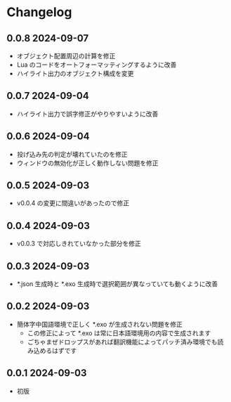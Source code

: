 # Changelog

## 0.0.8 2024-09-07

- オブジェクト配置周辺の計算を修正
- Lua のコードをオートフォーマッティングするように改善
- ハイライト出力のオブジェクト構成を変更

## 0.0.7 2024-09-04

- ハイライト出力で誤字修正がやりやすいように改善

## 0.0.6 2024-09-04

- 投げ込み先の判定が壊れていたのを修正
- ウィンドウの無効化が正しく動作しない問題を修正

## 0.0.5 2024-09-03

- v0.0.4 の変更に間違いがあったので修正

## 0.0.4 2024-09-03

- v0.0.3 で対応しきれていなかった部分を修正

## 0.0.3 2024-09-03

- *.json 生成時と *.exo 生成時で選択範囲が異なっていても動くように改善

## 0.0.2 2024-09-03

- 簡体字中国語環境で正しく *.exo が生成されない問題を修正
  - この修正によって *.exo は常に日本語環境用の内容で生成されます
  - ごちゃまぜドロップスがあれば翻訳機能によってパッチ済み環境でも読み込めるはずです

## 0.0.1 2024-09-03

- 初版
